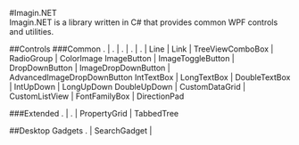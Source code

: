 ﻿#Imagin.NET  
Imagin.NET is a library written in C# that provides common WPF controls and utilities.

##Controls
###Common
. | . | . | . | . | 
Line | Link | TreeViewComboBox | RadioGroup | ColorImage
ImageButton | ImageToggleButton | DropDownButton | ImageDropDownButton | AdvancedImageDropDownButton
IntTextBox | LongTextBox | DoubleTextBox | IntUpDown | LongUpDown
DoubleUpDown | CustomDataGrid | CustomListView | FontFamilyBox | DirectionPad

###Extended
. | . | 
PropertyGrid | TabbedTree

##Desktop Gadgets
     .       |
SearchGadget |